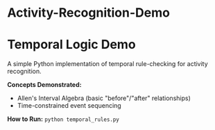 # Activity-Recognition-Demo
# Temporal Logic Demo
A simple Python implementation of temporal rule-checking for activity recognition.

**Concepts Demonstrated:**
- Allen's Interval Algebra (basic "before"/"after" relationships)
- Time-constrained event sequencing

**How to Run:**
`python temporal_rules.py`

